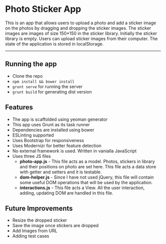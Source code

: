 Photo Sticker App
===================

This is an app that allows users to upload a photo and add a sticker image on the photos by dragging and dropping the sticker images. The sticker images are images of size 150*150 in the sticker library. Initially the sticker library is empty. Users can upload sticker images from their computer. The state of the application is stored in localStorage.

----------
Running the app
-------------
 - Clone the repo
 - `npm install && bower install`
 - `grunt serve` for running the server
 - `grunt build` for generating dist version

Features
-------------

 - The app is scaffolded using yeoman generator
 - This app uses Grunt as its task runner
 - Dependencies are installed using bower
 - ESLinting supported
 - Uses Bootstrap for responsiveness
 - Uses Modernizr for better feature detection
 - No external framework is used. Written in vanialla JavaScript
 - Uses three JS files
	 - **photo-app.js** - This file acts as a model. Photos, stickers in library and their positions on photo are set here. This file acts a data store with getter and setters and it is testable.
	 - **dom-helper.js** - Since I have not used jQuery, this file will contain some useful DOM operations that will be used by the application.
	 - **interactions.js** - This file acts a View. All the user interaction, adding, updating DOM are handled in this file.

Future Improvements
-------------

 - Resize the dropped sticker
 - Save the image once stickers are dropped
 - Add Images from URL
 - Adding test cases